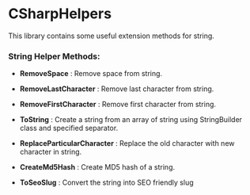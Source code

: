 # CSharpHelpers
This library contains some useful extension methods for string.

### String Helper Methods:
* **RemoveSpace** : Remove space from string.

* **RemoveLastCharacter** : Remove last character from string.

* **RemoveFirstCharacter** : Remove first character from string.

* **ToString** : Create a string from an array of string using StringBuilder class and specified separator.

* **ReplaceParticularCharacter** : Replace the old character with new character in string.

* **CreateMd5Hash** : Create MD5 hash of a string.

* **ToSeoSlug** : Convert the string into SEO friendly slug
